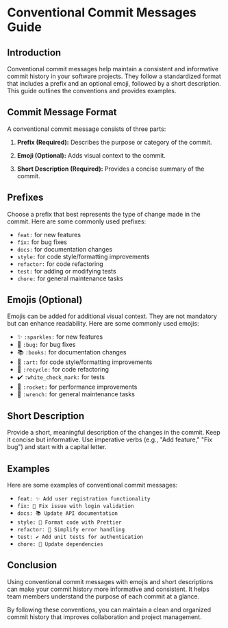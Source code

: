 # Conventional Commit Messages Guide

## Introduction

Conventional commit messages help maintain a consistent and informative commit history in your software projects. They follow a standardized format that includes a prefix and an optional emoji, followed by a short description. This guide outlines the conventions and provides examples.

## Commit Message Format

A conventional commit message consists of three parts:

1. **Prefix (Required):** Describes the purpose or category of the commit.

2. **Emoji (Optional):** Adds visual context to the commit.

3. **Short Description (Required):** Provides a concise summary of the commit.

## Prefixes

Choose a prefix that best represents the type of change made in the commit. Here are some commonly used prefixes:

- `feat:` for new features
- `fix:` for bug fixes
- `docs:` for documentation changes
- `style:` for code style/formatting improvements
- `refactor:` for code refactoring
- `test:` for adding or modifying tests
- `chore:` for general maintenance tasks

## Emojis (Optional)

Emojis can be added for additional visual context. They are not mandatory but can enhance readability. Here are some commonly used emojis:

- ✨ `:sparkles:` for new features
- 🐛 `:bug:` for bug fixes
- 📚 `:books:` for documentation changes
- 🎨 `:art:` for code style/formatting improvements
- 🔄 `:recycle:` for code refactoring
- ✔️ `:white_check_mark:` for tests
- 🚀 `:rocket:` for performance improvements
- 🔧 `:wrench:` for general maintenance tasks

## Short Description

Provide a short, meaningful description of the changes in the commit. Keep it concise but informative. Use imperative verbs (e.g., "Add feature," "Fix bug") and start with a capital letter.

## Examples

Here are some examples of conventional commit messages:

- `feat: ✨ Add user registration functionality`
- `fix: 🐛 Fix issue with login validation`
- `docs: 📚 Update API documentation`
- `style: 🎨 Format code with Prettier`
- `refactor: 🔄 Simplify error handling`
- `test: ✔️ Add unit tests for authentication`
- `chore: 🔧 Update dependencies`

## Conclusion

Using conventional commit messages with emojis and short descriptions can make your commit history more informative and consistent. It helps team members understand the purpose of each commit at a glance.

By following these conventions, you can maintain a clean and organized commit history that improves collaboration and project management.
